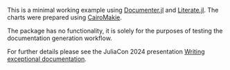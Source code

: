 This is a minimal working example using [Documenter.jl](https://documenter.juliadocs.org/stable/) and [Literate.jl](https://fredrikekre.github.io/Literate.jl/v2/). The charts were prepared using [CairoMakie](https://makie.org/website/).

The package has no functionality, it is solely for the purposes of testing the documentation generation workflow.

For further details please see the JuliaCon 2024 presentation [Writing exceptional documentation](https://www.youtube.com/watch?v=ZDQ28X3mGSo).

